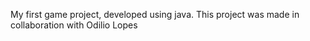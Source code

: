My first game project, developed using java.
This project was made in collaboration with Odilio Lopes
